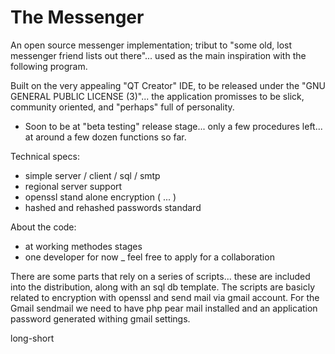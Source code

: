 # The Messenger

An open source messenger implementation; tribut to "some old, lost messenger friend lists out there"... 
used as the main inspiration with the following program.

Built on the very appealing "QT Creator" IDE, to be released under the "GNU GENERAL PUBLIC LICENSE (3)"... the application promisses to be slick, community oriented, and "perhaps" full of personality.

* Soon to be at "beta testing" release stage... only a few procedures left... at around a few dozen functions so far.

Technical specs:

* simple server / client / sql / smtp
* regional server support
* openssl stand alone encryption ( ... )
* hashed and rehashed passwords standard

About the code:

* at working methodes stages
* one developer for now _ feel free to apply for a collaboration


There are some parts that rely on a series of scripts... these are included into the distribution, along with an sql db template.
The scripts are basicly related to encryption with openssl and send mail via gmail account.
For the Gmail sendmail we need to have php pear mail installed and an application password generated withing gmail settings.

long-short

